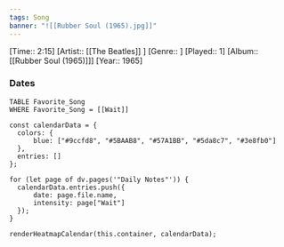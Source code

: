```yaml
---
tags: Song  
banner: "![[Rubber Soul (1965).jpg]]"
---
```

[Time:: 2:15]
[Artist:: [[The Beatles]] ]
[Genre:: ]
[Played:: 1]
[Album:: [[Rubber Soul (1965)]]]
[Year:: 1965]
### Dates
````dataview
TABLE Favorite_Song
WHERE Favorite_Song = [[Wait]]
````

  ```dataviewjs
const calendarData = { 
	colors: { 
		blue: ["#9ccfd8", "#5BAAB8", "#57A1BB", "#5da8c7", "#3e8fb0"] 
	}, 
	entries: [] 
}; 

for (let page of dv.pages('"Daily Notes"')) { 
	calendarData.entries.push({ 
		date: page.file.name, 
		intensity: page["Wait"]
	}); 
} 

renderHeatmapCalendar(this.container, calendarData);
```
